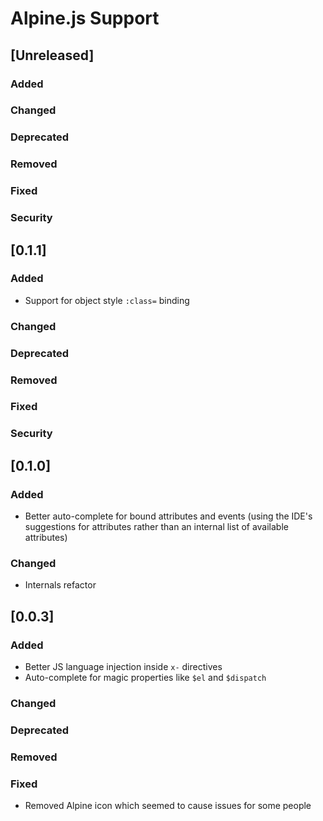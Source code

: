 <!-- Keep a Changelog guide -> https://keepachangelog.com -->

# Alpine.js Support

## [Unreleased]
### Added

### Changed

### Deprecated

### Removed

### Fixed

### Security

## [0.1.1]

### Added

- Support for object style `:class=` binding

### Changed

### Deprecated

### Removed

### Fixed

### Security

## [0.1.0]

### Added

- Better auto-complete for bound attributes and events (using the IDE's suggestions for attributes 
  rather than an internal list of available attributes)

### Changed

- Internals refactor

## [0.0.3]
### Added

- Better JS language injection inside `x-` directives
- Auto-complete for magic properties like `$el` and `$dispatch`

### Changed

### Deprecated

### Removed

### Fixed

- Removed Alpine icon which seemed to cause issues for some people
